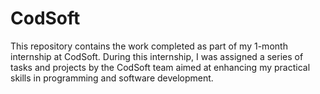 # CodSoft
This repository contains the work completed as part of my 1-month internship at CodSoft. During this internship, I was assigned a series of tasks and projects by the CodSoft team aimed at enhancing my practical skills in programming and software development.

